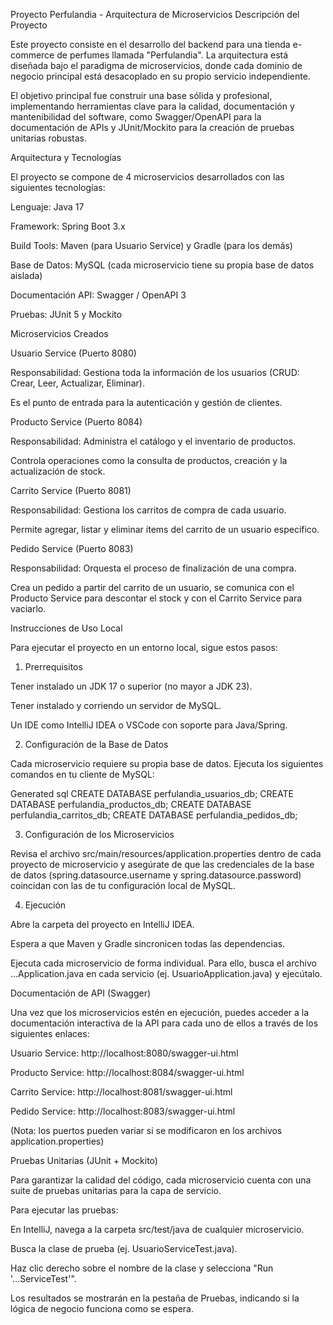 Proyecto Perfulandia - Arquitectura de Microservicios
Descripción del Proyecto

Este proyecto consiste en el desarrollo del backend para una tienda e-commerce de perfumes llamada "Perfulandia". La arquitectura está diseñada bajo el paradigma de microservicios, donde cada dominio de negocio principal está desacoplado en su propio servicio independiente.

El objetivo principal fue construir una base sólida y profesional, implementando herramientas clave para la calidad, documentación y mantenibilidad del software, como Swagger/OpenAPI para la documentación de APIs y JUnit/Mockito para la creación de pruebas unitarias robustas.

Arquitectura y Tecnologías

El proyecto se compone de 4 microservicios desarrollados con las siguientes tecnologías:

Lenguaje: Java 17

Framework: Spring Boot 3.x

Build Tools: Maven (para Usuario Service) y Gradle (para los demás)

Base de Datos: MySQL (cada microservicio tiene su propia base de datos aislada)

Documentación API: Swagger / OpenAPI 3

Pruebas: JUnit 5 y Mockito

Microservicios Creados

Usuario Service (Puerto 8080)

Responsabilidad: Gestiona toda la información de los usuarios (CRUD: Crear, Leer, Actualizar, Eliminar).

Es el punto de entrada para la autenticación y gestión de clientes.

Producto Service (Puerto 8084)

Responsabilidad: Administra el catálogo y el inventario de productos.

Controla operaciones como la consulta de productos, creación y la actualización de stock.

Carrito Service (Puerto 8081)

Responsabilidad: Gestiona los carritos de compra de cada usuario.

Permite agregar, listar y eliminar ítems del carrito de un usuario específico.

Pedido Service (Puerto 8083)

Responsabilidad: Orquesta el proceso de finalización de una compra.

Crea un pedido a partir del carrito de un usuario, se comunica con el Producto Service para descontar el stock y con el Carrito Service para vaciarlo.

Instrucciones de Uso Local

Para ejecutar el proyecto en un entorno local, sigue estos pasos:

1. Prerrequisitos

Tener instalado un JDK 17 o superior (no mayor a JDK 23).

Tener instalado y corriendo un servidor de MySQL.

Un IDE como IntelliJ IDEA o VSCode con soporte para Java/Spring.

2. Configuración de la Base de Datos

Cada microservicio requiere su propia base de datos. Ejecuta los siguientes comandos en tu cliente de MySQL:

Generated sql
CREATE DATABASE perfulandia_usuarios_db;
CREATE DATABASE perfulandia_productos_db;
CREATE DATABASE perfulandia_carritos_db;
CREATE DATABASE perfulandia_pedidos_db;

3. Configuración de los Microservicios

Revisa el archivo src/main/resources/application.properties dentro de cada proyecto de microservicio y asegúrate de que las credenciales de la base de datos (spring.datasource.username y spring.datasource.password) coincidan con las de tu configuración local de MySQL.

4. Ejecución

Abre la carpeta del proyecto en IntelliJ IDEA.

Espera a que Maven y Gradle sincronicen todas las dependencias.

Ejecuta cada microservicio de forma individual. Para ello, busca el archivo ...Application.java en cada servicio (ej. UsuarioApplication.java) y ejecútalo.

Documentación de API (Swagger)

Una vez que los microservicios estén en ejecución, puedes acceder a la documentación interactiva de la API para cada uno de ellos a través de los siguientes enlaces:

Usuario Service: http://localhost:8080/swagger-ui.html

Producto Service: http://localhost:8084/swagger-ui.html

Carrito Service: http://localhost:8081/swagger-ui.html

Pedido Service: http://localhost:8083/swagger-ui.html

(Nota: los puertos pueden variar si se modificaron en los archivos application.properties)

Pruebas Unitarias (JUnit + Mockito)

Para garantizar la calidad del código, cada microservicio cuenta con una suite de pruebas unitarias para la capa de servicio.

Para ejecutar las pruebas:

En IntelliJ, navega a la carpeta src/test/java de cualquier microservicio.

Busca la clase de prueba (ej. UsuarioServiceTest.java).

Haz clic derecho sobre el nombre de la clase y selecciona "Run '...ServiceTest'".

Los resultados se mostrarán en la pestaña de Pruebas, indicando si la lógica de negocio funciona como se espera.
